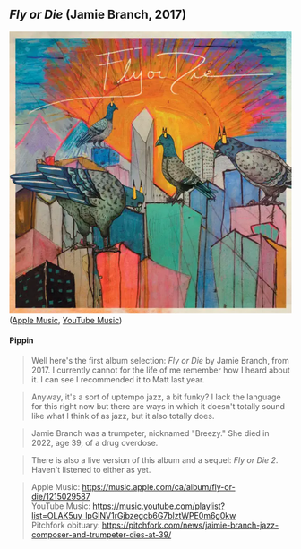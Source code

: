 ## *Fly or Die* (Jamie Branch, 2017)

![Fly or die album cover](../assets/covers/fly-or-die.png)  
([Apple Music](https://music.apple.com/ca/album/fly-or-die/1215029587), [YouTube Music](https://music.youtube.com/playlist?list=OLAK5uy_lpGlNV1rGjbzegcb6G7blztWPE0m6g0kw))

#### Pippin
> Well here's the first album selection: *Fly or Die* by Jamie Branch, from 2017. I currently cannot for the life of me remember how I heard about it. I can see I recommended it to Matt last year.

> Anyway, it's a sort of uptempo jazz, a bit funky? I lack the language for this right now but there are ways in which it doesn't totally sound like what I think of as jazz, but it also totally does.

> Jamie Branch was a trumpeter, nicknamed "Breezy." She died in 2022, age 39, of a drug overdose. 

> There is also a live version of this album and a sequel: *Fly or Die 2*. Haven't listened to either as yet.

> Apple Music: https://music.apple.com/ca/album/fly-or-die/1215029587  
> YouTube Music: https://music.youtube.com/playlist?list=OLAK5uy_lpGlNV1rGjbzegcb6G7blztWPE0m6g0kw  
> Pitchfork obituary: https://pitchfork.com/news/jaimie-branch-jazz-composer-and-trumpeter-dies-at-39/